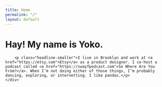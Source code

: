 ```yaml
---
title: Home
permalink: "/"
layout: default
---
```


<div class="cols">
    <div class="col col-xs-12 col-md-7">
        <h1 class="headline mb-2">Hay! My name is Yoko.</h1>

        <p class="headline-smaller">I live in Brooklyn and work at <a href="https://etsy.com">Etsy</a> as a product designer. I co-host a podcast called <a href="https://swayfpodcast.com">So Where Are You From?</a>. When I’m not doing either of those things, I’m probably dancing, exploring, or internetting. I like pandas.</p> 
    </div>
</div>